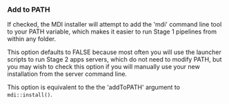 ### Add to PATH

If checked, the MDI installer will attempt to add the 'mdi'
command line tool to your PATH variable, which makes it easier
to run Stage 1 pipelines from within any folder.

This option defaults to FALSE because most often you will use
the launcher scripts to run Stage 2 apps servers, which do not need to modify PATH, but you may wish
to check this option if you will manually use your new installation 
from the server command line. 

This option is equivalent to the the 'addToPATH' argument
to <code>mdi::install()</code>.

